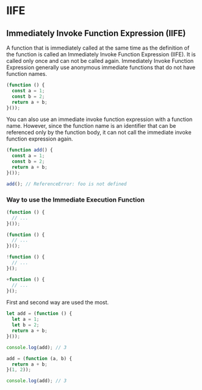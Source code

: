# IIFE

## Immediately Invoke Function Expression \(IIFE\)

A function that is immediately called at the same time as the definition of the function is called an Immediately Invoke Function Expression \(IIFE\). It is called only once and can not be called again. Immediately Invoke Function Expression generally use anonymous immediate functions that do not have function names.

```javascript
(function () {
  const a = 1;
  const b = 2;
  return a + b;
}());
```

You can also use an immediate invoke function expression with a function name. However, since the function name is an identifier that can be referenced only by the function body, it can not call the immediate invoke function expression again.

```javascript
(function add() {
  const a = 1;
  const b = 2;
  return a + b;
}());

add(); // ReferenceError: foo is not defined
```

### Way to use the Immediate Execution Function

```javascript
(function () {
  // ...
}());

(function () {
  // ...
})();

!function () {
  // ...
}();

+function () {
  // ...
}();
```

First and second way are used the most.

```javascript
let add = (function () {
  let a = 1;
  let b = 2;
  return a + b;
}());

console.log(add); // 3

add = (function (a, b) {
  return a + b;
}(1, 2));

console.log(add); // 3
```

